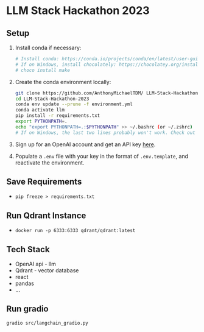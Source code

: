# LLM Stack Hackathon 2023

## Setup

1. Install conda if necessary:

    ```bash
    # Install conda: https://conda.io/projects/conda/en/latest/user-guide/install/index.html#regular-installation
    # If on Windows, install chocolately: https://chocolatey.org/install. Then, run:
    # choco install make
    ```

2. Create the conda environment locally:

    ```bash
    git clone https://github.com/AnthonyMichaelTDM/ LLM-Stack-Hackathon-2023.git
    cd LLM-Stack-Hackathon-2023
    conda env update --prune -f environment.yml
    conda activate llm
    pip install -r requirements.txt
    export PYTHONPATH=.
    echo "export PYTHONPATH=.:$PYTHONPATH" >> ~/.bashrc (or ~/.zshrc)
    # If on Windows, the last two lines probably won't work. Check out this guide for more info: https://datatofish.com/add-python-to-windows-path/
    ```

3. Sign up for an OpenAI account and get an API key [here](https://beta.openai.com/account/api-keys).
4. Populate a `.env` file with your key in the format of `.env.template`, and reactivate the environment.

## Save Requirements

- `pip freeze > requirements.txt`

## Run Qdrant Instance

- `docker run -p 6333:6333 qdrant/qdrant:latest`

## Tech Stack

- OpenAI api - llm
- Qdrant - vector database
- react
- pandas
- ...


## Run gradio
```
gradio src/langchain_gradio.py
```
